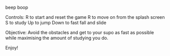 beep boop


Controls:
R to start and reset the game
R to move on from the splash screen
S to study
Up to jump
Down to fast fall and slide

Objective:
Avoid the obstacles and get to your supo as fast as possible while maximising the amount of studying you do.

Enjoy!
